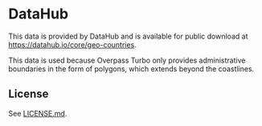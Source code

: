 # DataHub
This data is provided by DataHub and is available for public download at https://datahub.io/core/geo-countries.

This data is used because Overpass Turbo only provides administrative boundaries in the form of polygons, which extends beyond the coastlines.

## License
See [LICENSE.md](LICENSE.md).
